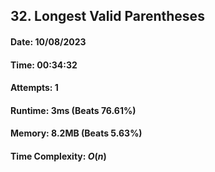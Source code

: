 ## 32. Longest Valid Parentheses

#### Date: 10/08/2023

#### Time: 00:34:32

#### Attempts: 1

#### Runtime: 3ms (Beats 76.61%)

#### Memory: 8.2MB (Beats 5.63%)

#### Time Complexity: $O(n)$